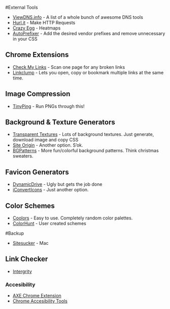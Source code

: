 #External Tools

- [ViewDNS.info](http://viewdns.info/) - A list of a whole bunch of awesome DNS tools
- [Hurl.it](https://www.hurl.it/) - Make HTTP Requests
- [Crazy Egg](http://www.crazyegg.com/v2/snapshots) - Heatmaps
- [AutoPrefixer](https://autoprefixer.github.io/) - Add the desired vendor prefixes and remove unnecessary in your CSS

## Chrome Extensions 
- [Check My Links](https://chrome.google.com/webstore/detail/check-my-links/ojkcdipcgfaekbeaelaapakgnjflfglf) - Scan one page for any broken links
- [Linkclump](https://chrome.google.com/webstore/detail/linkclump/lfpjkncokllnfokkgpkobnkbkmelfefj)  - Lets you open, copy or bookmark multiple links at the same time.

## Image Compression

- [TinyPing](https://tinypng.com/) - Run PNGs through this! 

## Background & Texture Generators

- [Transparent Textures](http://www.transparenttextures.com/) - Lots of background textures. Just generate, download image and copy CSS 
- [Site Origin](http://bg.siteorigin.com/) - Another option. S’ok.
- [BGPatterns](http://bgpatterns.com/) - More fun/colorful background patterns. Think christmas sweaters. 


## Favicon Generators

-  [DynamicDrive](http://tools.dynamicdrive.com/favicon/) - Ugly but gets the job done
-  [iConvertIcons](https://iconverticons.com/online/) - Just another option. 


## Color Schemes

-  [Coolors](https://coolors.co/app/) - Easy to use. Completely random color palettes.
-  [ColorHunt](http://colorhunt.co/) - User created schemes

#Backup 

-  [Sitesucker](http://ricks-apps.com/osx/sitesucker/) - Mac

## Link Checker 

- [Intergrity](http://peacockmedia.software/mac/integrity/)



### Accesibility 
- [AXE Chrome Extension](https://chrome.google.com/webstore/detail/axe/lhdoppojpmngadmnindnejefpokejbdd)
- [Chrome Accesibility Tools](http://peacockmedia.software/mac/integrity/)

